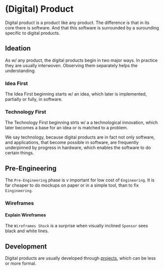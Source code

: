 # (Digital) Product

Digital product is a product like any product. The difference is that in its core there is software. And that this software is surrounded by a surounding specific to digital products.

## Ideation

As w/ any product, the digital products begin in two major ways. In practice they are usually interwoven. Observing them separately helps the understanding.

### Idea First

The Idea First beginning starts w/ an idea, which later is implemented, partially or fully, in software.

### Technology First

The Technology First beginning strts w/ a a technological innovation, which later becomes a base for an idea or is matched to a problem.

We say technology, because digital products are in fact not only software, and applications, that become possible in software, are frequently underpinned by progress in hardware, which enables the software to do certain things.

## Pre-Engineering

The `Pre-Engineering` phase is v important for low cost of `Engineering`. It is far cheaper to do mockups on paper or in a simple tool, than to fix `Eingineering`.

### Wireframes

#### Explain Wireframes

The `Wireframes Shock` is a surprise when visually inclined `Sponsor` sees black and white lines.

## Development

Digital products are usually developed through [projects](project.md), which can be less or more formal.
